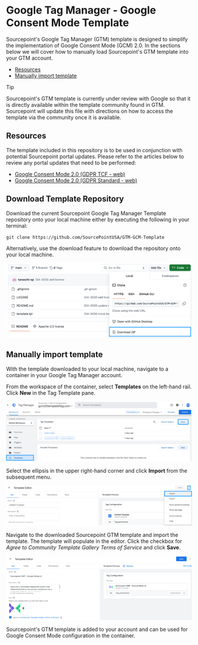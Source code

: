 # Google Tag Manager - Google Consent Mode Template

Sourcepoint's Google Tag Manager (GTM) template is designed to simplify the implementation of Google Consent Mode (GCM) 2.0. In the sections below we will cover how to manually load Sourcepoint's GTM template into your GTM account.

- [Resources](#resources)
- [Manually import template](#manually-import-template)

> [!TIP]
> Sourcepoint's GTM template is currently under review with Google so that it is directly available within the template community found in GTM. Sourcepoint will update this file with directions on how to access the template via the community once it is available.

## Resources

The template included in this repository is to be used in conjunction with potential Sourcepoint portal updates. Please refer to the articles below to review any portal updates that need to be performed:

- [Google Consent Mode 2.0 (GDPR TCF - web)](https://docs.sourcepoint.com/hc/en-us/articles/25872524725267-Google-Consent-Mode-2-0-GDPR-TCF-web)
- [Google Consent Mode 2.0 (GDPR Standard - web)](https://docs.sourcepoint.com/hc/en-us/articles/25872563951763-Google-Consent-Mode-2-0-GDPR-Standard-web)

## Download Template Repository

Download the current Sourcepoint Google Tag Manager Template repository onto your local machine either by executing the following in your terminal:

```shell
git clone https://github.com/SourcePointUSA/GTM-GCM-Template
```

Alternatively, use the download feature to download the repository onto your local machine.

 <img src="/images/download.png" alt="download" width="600px">

## Manually import template

With the template downloaded to your local machine, navigate to a container in your Google Tag Manager account.

From the workspace of the container, select **Templates** on the left-hand rail. Click **New** in the Tag Template pane.

 <img src="/images/new-template.png" alt="new-template" width="600px">

Select the ellipsis in the upper right-hand corner and click **Import** from the subsequent menu.

 <img src="/images/import.png" alt="import" width="600px">

Navigate to the downloaded Sourcepoint GTM template and import the template. The template will populate in the editor. Click the checkbox for _Agree to Community Template Gallery Terms of Service_ and click **Save**.

 <img src="/images/save.png" alt="save" width="600px">

Sourcepoint's GTM template is added to your account and can be used for Google Consent Mode configuration in the container.
